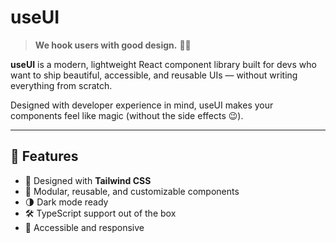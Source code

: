 # useUI

> **We hook users with good design.** 🎣✨

**useUI** is a modern, lightweight React component library built for devs who want to ship beautiful, accessible, and reusable UIs — without writing everything from scratch.

Designed with developer experience in mind, useUI makes your components feel like magic (without the side effects 😉).

---

## 🚀 Features

- 🎨 Designed with **Tailwind CSS**
- 🧱 Modular, reusable, and customizable components
- 🌗 Dark mode ready
- 🛠️ TypeScript support out of the box
- 🤝 Accessible and responsive
